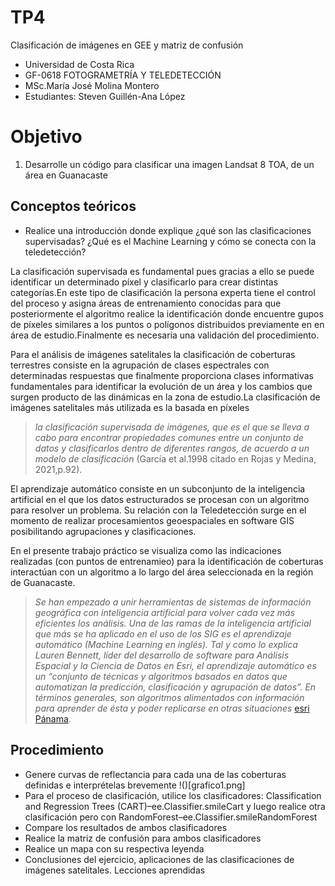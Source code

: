 # TP4
Clasificación de imágenes en GEE y matriz de confusión
- Universidad de Costa Rica 
- GF-0618 FOTOGRAMETRÍA Y TELEDETECCIÓN
- MSc.María José Molina Montero
- Estudiantes: Steven Guillén-Ana López  
# Objetivo 
1.	Desarrolle un código para clasificar una imagen Landsat 8 TOA, de un área en Guanacaste


## Conceptos teóricos 
- Realice una introducción donde explique ¿qué son las clasificaciones supervisadas? ¿Qué es el Machine Learning y cómo se conecta con la teledetección?

La clasificación supervisada es fundamental pues gracias a ello se puede identificar un determinado píxel y clasificarlo para crear distintas categorías.En este tipo de clasificación la persona experta tiene el control del proceso y asigna áreas de entrenamiento conocidas para que posteriormente el algoritmo realice la identificación donde encuentre gupos de píxeles similares a los puntos o polígonos distribuidos previamente en en área de estudio.Finalmente es necesaria una validación del procedimiento.

Para el análisis de imágenes satelitales la clasificación de coberturas terrestres consiste en la agrupación de clases espectrales con determinadas respuestas que finalmente proporciona clases informativas fundamentales para identificar la evolución de un área y los cambios que surgen producto de las dinámicas en la zona de estudio.La clasificación de imágenes satelitales más utilizada es la basada en píxeles 

> *la clasificación supervisada de imágenes, que es el que se lleva a cabo para encontrar propiedades comunes entre un conjunto de datos y clasificarlos dentro de diferentes rangos, de acuerdo a un modelo de clasificación* (García et al.1998 citado en Rojas y Medina, 2021,p.92).

El aprendizaje automático consiste en un subconjunto de la inteligencia artificial en el que los datos estructurados se procesan con un algoritmo para resolver un problema. Su relación con la Teledetección surge en el momento de realizar procesamientos geoespaciales en software GIS posibilitando agrupaciones y clasificaciones.

En el presente trabajo práctico se visualiza como las indicaciones realizadas (con puntos de entrenamieo) para la identificación de coberturas interactúan con un algoritmo a lo largo del área seleccionada en la región de Guanacaste.  

> *Se han empezado a unir herramientas de sistemas de información geográfica con inteligencia artificial para volver cada vez más eficientes los análisis. Una de las ramas de la inteligencia artificial que más se ha aplicado en el uso de los SIG es el aprendizaje automático (Machine Learning en inglés). Tal y como lo explica Lauren Bennett, líder del desarrollo de software para Análisis Espacial y la Ciencia de Datos en Esri, el aprendizaje automático es un “conjunto de técnicas y algoritmos basados ​​en datos que automatizan la predicción, clasificación y agrupación de datos”. En términos generales, son algoritmos alimentados con información para aprender de ésta y poder replicarse en otras situaciones* [esri Pánama](https://www.esri.pa/arcgisblog/los-resultados-de-la-fusion-entre-los-sig-y-el-aprendizaje-automatico/). 

## Procedimiento
- Genere curvas de reflectancia para cada una de las coberturas definidas e interprételas brevemente
!()[grafico1.png]
- Para el proceso de clasificación, utilice los clasificadores: Classification and Regression Trees (CART)–ee.Classifier.smileCart y luego realice otra clasificación pero con RandomForest–ee.Classifier.smileRandomForest 
- Compare los resultados de ambos clasificadores 
- Realice la matriz de confusión para ambos clasificadores
- Realice un mapa con su respectiva leyenda
- Conclusiones del ejercicio, aplicaciones de las clasificaciones de imágenes satelitales. Lecciones aprendidas
